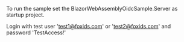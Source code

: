 To run the sample set the BlazorWebAssemblyOidcSample.Server as startup project.

Login with test user 'test1@foxids.com' or 'test2@foxids.com' and password 'TestAccess!'
